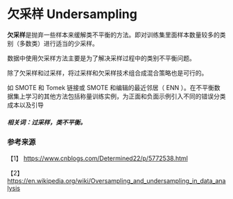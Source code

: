 # 欠采样 Undersampling

**欠采样**是抛弃一些样本来缓解类不平衡的方法。即对训练集里面样本数量较多的类别（多数类）进行适当的少采样。

数据中使用欠采样方法主要是为了解决采样过程中的类别不平衡问题。

除了欠采样和过采样，将过采样和欠采样技术组合成混合策略也是可行的。

如 SMOTE 和 Tomek 链接或 SMOTE 和编辑的最近邻居（ ENN ）。在不平衡数据集上学习的其他方法包括称量训练实例，为正面和负面示例引入不同的错误分类成本以及引导

##### 相关词：过采样，类不平衡。

### 参考来源

【1】  https://www.cnblogs.com/Determined22/p/5772538.html

【2】  https://en.wikipedia.org/wiki/Oversampling_and_undersampling_in_data_analysis